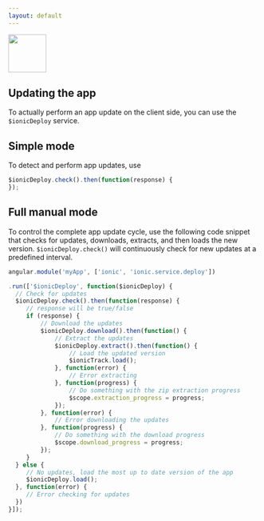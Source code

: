 ```yaml
---
layout: default
---
```


<img src="/img/liveupdate-preview.png" style="width: 76px">

Updating the app
-----

To actually perform an app update on the client side, you can use the `$ionicDeploy` service.

## Simple mode

To detect and perform app updates, use 

```javascript
$ionicDeploy.check().then(function(response) {
});
```

## Full manual mode

To control the complete app update cycle, use the following code snippet
that checks for updates, downloads, extracts, and then loads the new version. `$ionicDeploy.check()` will
continuously check for new updates at a predefined interval.

```javascript
angular.module('myApp', ['ionic', 'ionic.service.deploy'])

.run(['$ionicDeploy', function($ionicDeploy) {
  // Check for updates
  $ionicDeploy.check().then(function(response) {
     // response will be true/false
     if (response) {
         // Download the updates
         $ionicDeploy.download().then(function() {
             // Extract the updates
             $ionicDeploy.extract().then(function() {
                 // Load the updated version
                 $ionicTrack.load();
             }, function(error) {
                 // Error extracting
             }, function(progress) {
                 // Do something with the zip extraction progress
                 $scope.extraction_progress = progress;
             });
         }, function(error) {
             // Error downloading the updates
         }, function(progress) {
             // Do something with the download progress
             $scope.download_progress = progress;
         });
     }
  } else {
     // No updates, load the most up to date version of the app
     $ionicDeploy.load();
  }, function(error) {
     // Error checking for updates
  })
}]);
```

